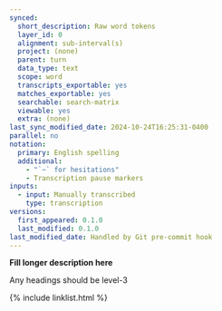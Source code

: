 ```yaml
---
synced:
  short_description: Raw word tokens
  layer_id: 0
  alignment: sub-interval(s)
  project: (none)
  parent: turn
  data_type: text
  scope: word
  transcripts_exportable: yes
  matches_exportable: yes
  searchable: search-matrix
  viewable: yes
  extra: (none)
last_sync_modified_date: 2024-10-24T16:25:31-0400
parallel: no
notation:
  primary: English spelling
  additional: 
    - "`~` for hesitations"
    - Transcription pause markers
inputs:
  - input: Manually transcribed
    type: transcription
versions:
  first_appeared: 0.1.0
  last_modified: 0.1.0
last_modified_date: Handled by Git pre-commit hook
---
```


**Fill longer description here**

Any headings should be level-3


{% include linklist.html %}

